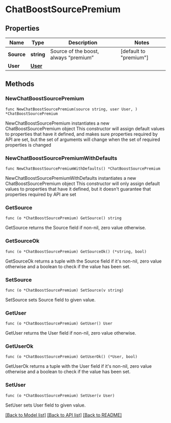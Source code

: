 # ChatBoostSourcePremium

## Properties

Name | Type | Description | Notes
------------ | ------------- | ------------- | -------------
**Source** | **string** | Source of the boost, always “premium” | [default to "premium"]
**User** | [**User**](User.md) |  | 

## Methods

### NewChatBoostSourcePremium

`func NewChatBoostSourcePremium(source string, user User, ) *ChatBoostSourcePremium`

NewChatBoostSourcePremium instantiates a new ChatBoostSourcePremium object
This constructor will assign default values to properties that have it defined,
and makes sure properties required by API are set, but the set of arguments
will change when the set of required properties is changed

### NewChatBoostSourcePremiumWithDefaults

`func NewChatBoostSourcePremiumWithDefaults() *ChatBoostSourcePremium`

NewChatBoostSourcePremiumWithDefaults instantiates a new ChatBoostSourcePremium object
This constructor will only assign default values to properties that have it defined,
but it doesn't guarantee that properties required by API are set

### GetSource

`func (o *ChatBoostSourcePremium) GetSource() string`

GetSource returns the Source field if non-nil, zero value otherwise.

### GetSourceOk

`func (o *ChatBoostSourcePremium) GetSourceOk() (*string, bool)`

GetSourceOk returns a tuple with the Source field if it's non-nil, zero value otherwise
and a boolean to check if the value has been set.

### SetSource

`func (o *ChatBoostSourcePremium) SetSource(v string)`

SetSource sets Source field to given value.


### GetUser

`func (o *ChatBoostSourcePremium) GetUser() User`

GetUser returns the User field if non-nil, zero value otherwise.

### GetUserOk

`func (o *ChatBoostSourcePremium) GetUserOk() (*User, bool)`

GetUserOk returns a tuple with the User field if it's non-nil, zero value otherwise
and a boolean to check if the value has been set.

### SetUser

`func (o *ChatBoostSourcePremium) SetUser(v User)`

SetUser sets User field to given value.



[[Back to Model list]](../README.md#documentation-for-models) [[Back to API list]](../README.md#documentation-for-api-endpoints) [[Back to README]](../README.md)


